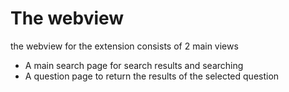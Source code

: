 # The webview

the webview for the extension consists of 2 main views
  - A main search page for search results and searching
  - A question page to return the results of the selected question
  